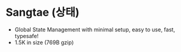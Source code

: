 # Sangtae (상태)

- Global State Management with minimal setup, easy to use, fast, typesafe!
- 1.5K in size (769B gzip)
